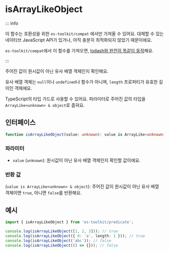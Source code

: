 # isArrayLikeObject

::: info

이 함수는 호환성을 위한 `es-toolkit/compat` 에서만 가져올 수 있어요. 대체할 수 있는 네이티브 JavaScript API가 있거나, 아직 충분히 최적화되지 않았기 때문이에요.

`es-toolkit/compat`에서 이 함수를 가져오면, [lodash와 완전히 똑같이 동작](../../../compatibility.md)해요.

:::

주어진 값이 원시값이 아닌 유사 배열 객체인지 확인해요.

유사 배열 객체는 `null`이나 `undefined`나 함수가 아니며, `length` 프로퍼티가 유효한 길이인 객체에요.

TypeScript의 타입 가드로 사용할 수 있어요. 파라미터로 주어진 값의 타입을 `ArrayLike<unknown> & object`로 좁혀요.

## 인터페이스

```typescript
function isArrayLikeObject(value: unknown): value is ArrayLike<unknown> & object;
```

### 파라미터

- `value` (`unknown`): 원시값이 아닌 유사 배열 객체인지 확인할 값이에요.

### 반환 값

(`value is ArrayLike<unknown> & object`): 주어진 값이 원시값이 아닌 유사 배열 객체이면 `true`, 아니면 `false`를 반환해요.

## 예시

```typescript
import { isArrayLikeObject } from 'es-toolkit/predicate';

console.log(isArrayLikeObject([1, 2, 3])); // true
console.log(isArrayLikeObject({ 0: 'a', length: 1 })); // true
console.log(isArrayLikeObject('abc')); // false
console.log(isArrayLikeObject(() => {})); // false
```
